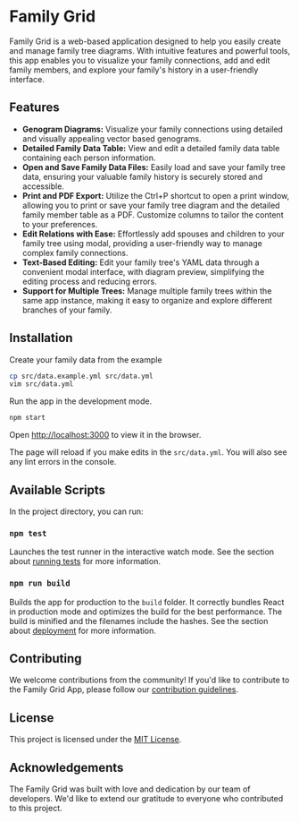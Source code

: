 # Family Grid

Family Grid is a web-based application designed to help you easily create and
manage family tree diagrams. With intuitive features and powerful tools, this
app enables you to visualize your family connections, add and edit family
members, and explore your family's history in a user-friendly interface.

## Features

- **Genogram Diagrams:**
  Visualize your family connections using detailed and visually appealing
  vector based genograms.
- **Detailed Family Data Table:** View and edit a detailed family data table
  containing each person information.
- **Open and Save Family Data Files:**
  Easily load and save your family tree data, ensuring your valuable family
  history is securely stored and accessible.
- **Print and PDF Export:** Utilize the Ctrl+P shortcut to open a print window,
  allowing you to print or save your family tree diagram and the detailed
  family member table as a PDF. Customize columns to tailor the content to your
  preferences.
- **Edit Relations with Ease:**
  Effortlessly add spouses and children to your family tree using modal,
  providing a user-friendly way to manage complex family connections.
- **Text-Based Editing:**
  Edit your family tree's YAML data through a convenient modal interface, with
  diagram preview, simplifying the editing process and reducing errors.
- **Support for Multiple Trees:**
  Manage multiple family trees within the same app instance, making it easy to
  organize and explore different branches of your family.

## Installation

Create your family data from the example

```sh
cp src/data.example.yml src/data.yml
vim src/data.yml
```

Run the app in the development mode.

```sh
npm start
```

Open [http://localhost:3000](http://localhost:3000) to view it in the browser.

The page will reload if you make edits in the `src/data.yml`. You will also see any lint errors in the console.

## Available Scripts

In the project directory, you can run:

### `npm test`

Launches the test runner in the interactive watch mode. See the section about
[running tests](https://facebook.github.io/create-react-app/docs/running-tests)
for more information.

### `npm run build`

Builds the app for production to the `build` folder. It correctly bundles React
in production mode and optimizes the build for the best performance. The build
is minified and the filenames include the hashes. See the section about
[deployment](https://facebook.github.io/create-react-app/docs/deployment) for
more information.

## Contributing

We welcome contributions from the community! If you'd like to contribute to the
Family Grid App, please follow our [contribution guidelines](CONTRIBUTING.md).

## License

This project is licensed under the [MIT License](LICENSE).

## Acknowledgements

The Family Grid was built with love and dedication by our team of developers.
We'd like to extend our gratitude to everyone who contributed to this project.
